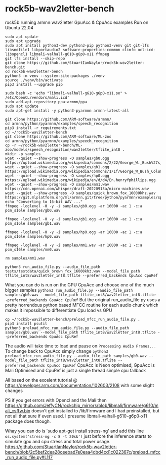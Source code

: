 # rock5b-wav2letter-bench
rock5b running armnn wav2letter GpuAcc &amp; CpuAcc examples
Run on Ubuntu 22.04
```
sudo apt update 
sudo apt upgrade
sudo apt install python3-dev python3-pip python3-venv git git-lfs libsndfile1 libportaudio2 software-properties-common clinfo ocl-icd-libopencl1 libmali-valhall-g610-g6p0-x11 ffmpeg
git lfs install --skip-repo
git clone https://github.com/StuartIanNaylor/rock5b-wav2letter-bench.git
cd rock5b-wav2letter-bench
python3 -m venv --system-site-packages ./venv
source ./venv/bin/activate
pip3 install --upgrade pip

sudo bash -c 'echo "libmali-valhall-g610-g6p0-x11.so" > /etc/OpenCL/vendors/mali.icd'
sudo add-apt-repository ppa:armnn/ppa
sudo apt update
sudo apt-get install -y python3-pyarmnn armnn-latest-all

git clone https://github.com/ARM-software/armnn/
cd armnn/python/pyarmnn/examples/speech_recognition
pip3 install -r requirements.txt
cd ~/rock5b-wav2letter-bench
git clone https://github.com/ARM-software/ML-zoo
cd armnn/python/pyarmnn/examples/speech_recognition
cp -r ~/rock5b-wav2letter-bench/ML-zoo/models/speech_recognition/wav2letter/tflite_int8 .
mkdir -p samples
wget --quiet --show-progress -O samples/gb0.ogg https://upload.wikimedia.org/wikipedia/commons/2/22/George_W._Bush%27s_weekly_radio_address_%28November_1%2C_2008%29.oga
wget --quiet --show-progress -O samples/gb1.ogg https://upload.wikimedia.org/wikipedia/commons/1/1f/George_W_Bush_Columbia_FINAL.ogg
wget --quiet --show-progress -O samples/hp0.ogg https://upload.wikimedia.org/wikipedia/en/d/d4/En.henryfphillips.ogg
wget --quiet --show-progress -O samples/mm1.wav https://cdn.openai.com/whisper/draft-20220913a/micro-machines.wav
wget --quiet --show-progress -O samples/quick_brown_fox_16000khz.wav https://git.mlplatform.org/ml/armnn.git/tree/python/pyarmnn/examples/speech_recognition/tests/testdata/quick_brown_fox_16000khz.wav
echo "Converting to 16-bit WAV ..."
ffmpeg -loglevel -0 -y -i samples/gb0.ogg -ar 16000 -ac 1 -c:a pcm_s16le samples/gb0.wav

ffmpeg -loglevel -0 -y -i samples/gb1.ogg -ar 16000 -ac 1 -c:a pcm_s16le samples/gb1.wav

ffmpeg -loglevel -0 -y -i samples/hp0.ogg -ar 16000 -ac 1 -c:a pcm_s16le samples/hp0.wav

ffmpeg -loglevel -0 -y -i samples/mm1.wav -ar 16000 -ac 1 -c:a pcm_s16le samples/mm0.wav

rm samples/mm1.wav

python3 run_audio_file.py --audio_file_path tests/testdata/quick_brown_fox_16000khz.wav --model_file_path tflite_int8/wav2letter_int8.tflite --preferred_backends CpuAcc CpuRef
```
What you can do is run on the GPU GpuAcc and choose one of the much bigger samples
`python3 run_audio_file.py --audio_file_path samples/gb0.wav --model_file_path tflite_int8/wav2letter_int8.tflite --preferred_backends GpuAcc CpuRef`
But the original run_audio_file.py uses a pretty horrendous python based MFCC routine for each audio chunk which makes it impossible to differentiate Cpu load vs GPU

```
cp ~/rock5b-wav2letter-bench/preload_mfcc_run_audio_file.py .
pip3 install psutil
python3 preload_mfcc_run_audio_file.py --audio_file_path samples/gb0.wav --model_file_path tflite_int8/wav2letter_int8.tflite --preferred_backends GpuAcc CpuRef
```
The audio will take time to load and pause on `Processing Audio Frames...`
To change back to CpuAcc simply change
`python3 preload_mfcc_run_audio_file.py --audio_file_path samples/gb0.wav --model_file_path tflite_int8/wav2letter_int8.tflite --preferred_backends CpuAcc CpuRef`
CpuAcc is Neon optimised, GpuAcc is Mali Optimised and CpuRef is just a single thread simple cpu fallback

All based on the excelent tutorial @ https://developer.arm.com/documentation/102603/2108 with some slight changes

PS if you get errors with Opencl and the Mali then https://github.com/JeffyCN/rockchip_mirrors/blob/libmali/firmware/g610/mali_csffw.bin doesn't get installed to /lib/firmware and I had preinstalled, but not all that sure if even used. I presume libmali-valhall-g610-g6p0-x11 package does though.

Whay you can do is 'sudo apt-get install stress-ng' and add this line 
`os.system('stress-ng -c 8 -t 20s&')` just before the inference starts to simulate gpu and cpu stress and total power usage.
https://github.com/StuartIanNaylor/rock5b-wav2letter-bench/blob/2c5bef2dea28ceebad7e0eaa4dbd4cd1c022367c/preload_mfcc_run_audio_file.py#L117


